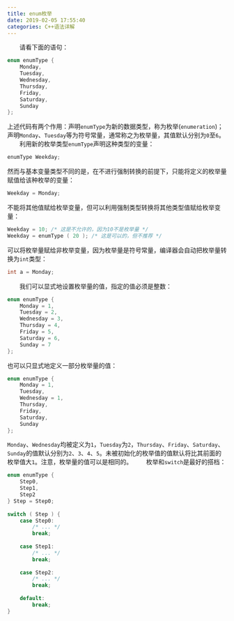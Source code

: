 ```yaml
---
title: enum枚举
date: 2019-02-05 17:55:40
categories: C++语法详解
---
```

&emsp;&emsp;请看下面的语句：

``` cpp
enum enumType {
    Monday,
    Tuesday,
    Wednesday,
    Thursday,
    Friday,
    Saturday,
    Sunday
};
```

上述代码有两个作用：声明`enumType`为新的数据类型，称为枚举(`enumeration`)；声明`Monday`、`Tuesday`等为符号常量，通常称之为枚举量，其值默认分别为`0`至`6`。
&emsp;&emsp;利用新的枚举类型`enumType`声明这种类型的变量：

``` cpp
enumType Weekday;
```

然而与基本变量类型不同的是，在不进行强制转换的前提下，只能将定义的枚举量赋值给该种枚举的变量：

``` cpp
Weekday = Monday;
```

不能将其他值赋给枚举变量，但可以利用强制类型转换将其他类型值赋给枚举变量：

``` cpp
Weekday = 10; /* 这是不允许的，因为10不是枚举量 */
Weekday = enumType ( 20 ); /* 这是可以的，但不推荐 */
```

可以将枚举量赋给非枚举变量，因为枚举量是符号常量，编译器会自动把枚举量转换为`int`类型：

``` cpp
int a = Monday;
```

&emsp;&emsp;我们可以显式地设置枚举量的值，指定的值必须是整数：

``` cpp
enum enumType {
    Monday = 1,
    Tuesday = 2,
    Wednesday = 3,
    Thursday = 4,
    Friday = 5,
    Saturday = 6,
    Sunday = 7
};
```

也可以只显式地定义一部分枚举量的值：

``` cpp
enum enumType {
    Monday = 1,
    Tuesday,
    Wednesday = 1,
    Thursday,
    Friday,
    Saturday,
    Sunday
};
```

`Monday`、`Wednesday`均被定义为`1`，`Tuesday`为`2`，`Thursday`、`Friday`、`Saturday`、`Sunday`的值默认分别为`2`、`3`、`4`、`5`。未被初始化的枚举值的值默认将比其前面的枚举值大`1`。注意，枚举量的值可以是相同的。
&emsp;&emsp;枚举和`switch`是最好的搭档：

``` cpp
enum enumType {
    Step0,
    Step1,
    Step2
} Step = Step0;
​
switch ( Step ) {
    case Step0:
        /* ... */
        break;
​
    case Step1:
        /* ... */
        break;
​
    case Step2:
        /* ... */
        break;
​
    default:
        break;
}
```